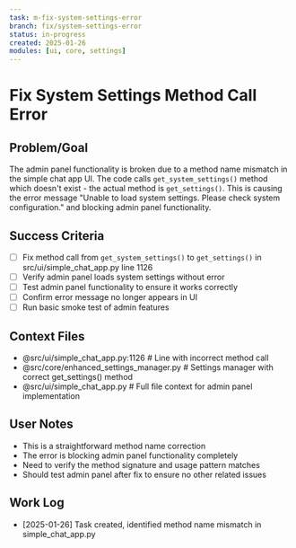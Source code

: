 ```yaml
---
task: m-fix-system-settings-error
branch: fix/system-settings-error
status: in-progress
created: 2025-01-26
modules: [ui, core, settings]
---
```


# Fix System Settings Method Call Error

## Problem/Goal
The admin panel functionality is broken due to a method name mismatch in the simple chat app UI. The code calls `get_system_settings()` method which doesn't exist - the actual method is `get_settings()`. This is causing the error message "Unable to load system settings. Please check system configuration." and blocking admin panel functionality.

## Success Criteria
- [ ] Fix method call from `get_system_settings()` to `get_settings()` in src/ui/simple_chat_app.py line 1126
- [ ] Verify admin panel loads system settings without error
- [ ] Test admin panel functionality to ensure it works correctly
- [ ] Confirm error message no longer appears in UI
- [ ] Run basic smoke test of admin features

## Context Files
- @src/ui/simple_chat_app.py:1126        # Line with incorrect method call
- @src/core/enhanced_settings_manager.py # Settings manager with correct get_settings() method
- @src/ui/simple_chat_app.py             # Full file context for admin panel implementation

## User Notes
- This is a straightforward method name correction
- The error is blocking admin panel functionality completely
- Need to verify the method signature and usage pattern matches
- Should test admin panel after fix to ensure no other related issues

## Work Log
- [2025-01-26] Task created, identified method name mismatch in simple_chat_app.py

